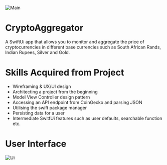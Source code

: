 ![Main](https://user-images.githubusercontent.com/58882596/180031389-694f0f0b-ac83-4654-a7d5-1dd9c65120de.jpg)

# CryptoAggregator

A SwiftUi app that allows you to monitor and aggregate the price of cryptocurrencies in different base currencies such as South African Rands, Indian Rupees, Silver and Gold.  

# Skills Acquired from Project 

- Wireframing & UX/UI design 
- Architecting a project from the beginning 
- Model View Controller design pattern 
- Accessing an API endpoint from CoinGecko and parsing JSON 
- Utilising the swift package manager
- Persisting data for a user
- Intermediate SwitfUi features such as user defaults, searchable function etc. 

# User Interface 

![Ui](https://user-images.githubusercontent.com/58882596/180040965-a408c48c-d787-4bc5-a411-473239f016d4.jpg)


